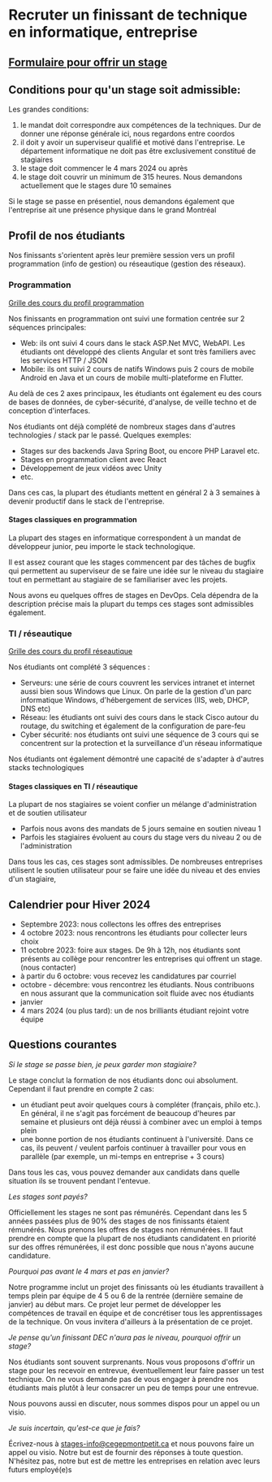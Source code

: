 # Recruter un finissant de technique en informatique, entreprise

## [Formulaire pour offrir un stage](https://forms.gle/vc9KWejCTd5h8Ea56)

## Conditions pour qu'un stage soit admissible:

Les grandes conditions:
1. le mandat doit correspondre aux compétences de la techniques. Dur de donner une réponse générale ici, nous regardons entre coordos
2. il doit y avoir un superviseur qualifié et motivé dans l'entreprise. Le département informatique ne doit pas être exclusivement constitué de stagiaires
3. le stage doit commencer le 4 mars 2024 ou après
4. le stage doit couvrir un minimum de 315 heures. Nous demandons actuellement que le stages dure 10 semaines



Si le stage se passe en présentiel, nous demandons également que l'entreprise ait une présence physique dans le grand Montréal

## Profil de nos étudiants

Nos finissants s'orientent après leur première session vers un profil programmation (info de gestion) ou réseautique (gestion des réseaux).

### Programmation
[Grille des cours du profil programmation](https://info.cegepmontpetit.ca/dec/p)

Nos finissants en programmation ont suivi une formation centrée sur 2 séquences principales:
- Web: ils ont suivi 4 cours dans le stack ASP.Net MVC, WebAPI. Les étudiants ont développé des clients Angular et sont très familiers avec les services HTTP / JSON
- Mobile: ils ont suivi 2 cours de natifs Windows puis 2 cours de mobile Android en Java et un cours de mobile multi-plateforme en Flutter.

Au delà de ces 2 axes principaux, les étudiants ont également eu des cours de bases de données, de cyber-sécurité, d'analyse, de veille techno et de conception d'interfaces.

Nos étudiants ont déjà complété de nombreux stages dans d'autres technologies / stack par le passé. Quelques exemples:
- Stages sur des backends Java Spring Boot, ou encore PHP Laravel etc.
- Stages en programmation client avec React
- Développement de jeux vidéos avec Unity
- etc.

Dans ces cas, la plupart des étudiants mettent en général 2 à 3 semaines à devenir productif dans le stack de l'entreprise.

#### Stages classiques en programmation

La plupart des stages en informatique correspondent à un mandat de développeur junior, peu importe le stack technologique. 

Il est assez courant que les stages commencent par des tâches de bugfix qui permettent au superviseur de se faire une idée sur le niveau du stagiaire tout en permettant au stagiaire de se familiariser avec les projets.

Nous avons eu quelques offres de stages en DevOps. Cela dépendra de la description précise mais la plupart du temps ces stages sont admissibles également.

### TI / réseautique
[Grille des cours du profil réseautique](https://info.cegepmontpetit.ca/dec/r)

Nos étudiants ont complété 3 séquences :
- Serveurs: une série de cours couvrent les services intranet et internet aussi bien sous Windows que Linux. On parle de la gestion d'un parc informatique Windows, d'hébergement de services (IIS, web, DHCP, DNS etc)
- Réseau: les étudiants ont suivi des cours dans le stack Cisco autour du routage, du switching et également de la configuration de pare-feu
- Cyber sécurité: nos étudiants ont suivi une séquence de 3 cours qui se concentrent sur la protection et la surveillance d'un réseau informatique

Nos étudiants ont également démontré une capacité de s'adapter à d'autres stacks technologiques

#### Stages classiques en TI / réseautique

La plupart de nos stagiaires se voient confier un mélange d'administration et de soutien utilisateur
- Parfois nous avons des mandats de 5 jours semaine en soutien niveau 1
- Parfois les stagiaires évoluent au cours du stage vers du niveau 2 ou de l'administration

Dans tous les cas, ces stages sont admissibles. De nombreuses entreprises utilisent le soutien utilisateur pour se faire une idée du niveau et des envies d'un stagiaire,

## Calendrier pour Hiver 2024

- Septembre 2023: nous collectons les offres des entreprises
- 4 octobre 2023: nous rencontrons les étudiants pour collecter leurs choix
- 11 octobre 2023: foire aux stages. De 9h à 12h, nos étudiants sont présents au collège pour rencontrer les entreprises qui offrent un stage. (nous contacter)
- à partir du 6 octobre: vous recevez les candidatures par courriel
- octobre - décembre: vous rencontrez les étudiants. Nous contribuons en nous assurant que la communication soit fluide avec nos étudiants
- janvier
- 4 mars 2024 (ou plus tard): un de nos brilliants étudiant rejoint votre équipe 

## Questions courantes

*Si le stage se passe bien, je peux garder mon stagiaire?*  

Le stage conclut la formation de nos étudiants donc oui absolument. Cependant il faut prendre en compte 2 cas:
- un étudiant peut avoir quelques cours à compléter (français, philo etc.). En général, il ne s'agit pas forcément de beaucoup d'heures par semaine et plusieurs ont déjà réussi à combiner avec un emploi à temps plein
- une bonne portion de nos étudiants continuent à l'université. Dans ce cas, ils peuvent / veulent parfois continuer à travailler pour vous en parallèle (par exemple, un mi-temps en entreprise + 3 cours)

Dans tous les cas, vous pouvez demander aux candidats dans quelle situation ils se trouvent pendant l'entevue.

*Les stages sont payés?*  

Officiellement les stages ne sont pas rémunérés. Cependant dans les 5 années passées plus de 90% des stages de nos finissants étaient rémunérés. Nous prenons les offres de stages non rémunérées. Il faut prendre en compte que la plupart de nos étudiants candidatent en priorité sur des offres rémunérées, il est donc possible que nous n'ayons aucune candidature.


*Pourquoi pas avant le 4 mars et pas en janvier?*  

Notre programme inclut un projet des finissants où les étudiants travaillent à temps plein par équipe de 4 5 ou 6 de la rentrée (dernière semaine de janvier) au début mars. Ce projet leur permet de développer les compétences de travail en équipe et de concrétiser tous les apprentissages de la technique. On vous invitera d'ailleurs à la présentation de ce projet.

*Je pense qu'un finissant DEC n'aura pas le niveau, pourquoi offrir un stage?*

Nos étudiants sont souvent surprenants. Nous vous proposons d'offrir un stage pour les recevoir en entrevue, éventuellement leur faire passer un test technique. On ne vous demande pas de vous engager à prendre nos étudiants mais plutôt à leur consacrer un peu de temps pour une entrevue.

Nous pouvons aussi en discuter, nous sommes dispos pour un appel ou un visio.

*Je suis incertain, qu'est-ce que je fais?*

Écrivez-nous à stages-info@cegepmontpetit.ca et nous pouvons faire un appel ou visio. Notre but est de fournir des réponses à toute question. N'hésitez pas, notre but est de mettre les entreprises en relation avec leurs futurs employé(e)s
